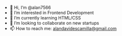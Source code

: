 - 👋 Hi, I’m @alan7566
- 👀 I’m interested in Frontend Development
- 🌱 I’m currently learning HTML/CSS
- 💞️ I’m looking to collaborate on new startups
- 📫 How to reach me: alandavidescamilla@gmail.com

<!---
alan7566/alan7566 is a ✨ special ✨ repository because its `README.md` (this file) appears on your GitHub profile.
You can click the Preview link to take a look at your changes.
--->
